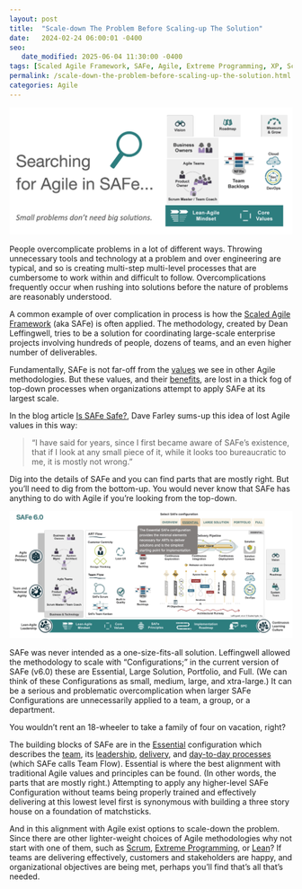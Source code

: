 ```yaml
---
layout: post
title:  "Scale-down The Problem Before Scaling-up The Solution"
date:   2024-02-24 06:00:01 -0400
seo:
   date_modified: 2025-06-04 11:30:00 -0400
tags: [Scaled Agile Framework, SAFe, Agile, Extreme Programming, XP, Scrum, Lean]
permalink: /scale-down-the-problem-before-scaling-up-the-solution.html
categories: Agile
---
```

![Searching for Agile in SAFe](/images/SearchingForAgileInSAFe.jpg "Searching for Agile in SAFe")

People overcomplicate problems in a lot of different ways. Throwing unnecessary tools and technology at a problem and over engineering are typical,
and so is creating multi-step multi-level processes that are cumbersome to work within and difficult to follow. Overcomplications frequently occur
when rushing into solutions before the nature of problems are reasonably understood.

A common example of over complication in process is how the [Scaled Agile Framework][ScalingSoftwareAgilityURL] (aka SAFe) is often applied.
The methodology, created by Dean Leffingwell, tries to be a solution for coordinating large-scale enterprise projects involving hundreds of people,
dozens of teams, and an even higher number of deliverables.

Fundamentally, SAFe is not far-off from the [values][AgileManifestoURL] we see in other Agile methodologies. But these values,
and their [benefits][AgilePrinciplesURL], are lost in a thick fog of top-down processes when organizations attempt to apply SAFe at
its largest scale.

In the blog article [Is SAFe Safe?][IsSAFeSafeURL], Dave Farley sums-up this idea of lost Agile values in this way:

> “I have said for years, since I first became aware of SAFe’s existence, that if I look at any small piece of it,
> while it looks too bureaucratic to me, it is mostly not wrong.”

Dig into the details of SAFe and you can find parts that are mostly right. But you’ll need to dig from the bottom-up.
You would never know that SAFe has anything to do with Agile if you’re looking from the top-down.

![SAFe Configurations](/images/SAFev6.0Configurations.jpg "SAFe Configurations")

SAFe was never intended as a one-size-fits-all solution. Leffingwell allowed the methodology to scale with “Configurations;”
in the current version of SAFe (v6.0) these are Essential, Large Solution, Portfolio, and Full. (We can think of these Configurations as small,
medium, large, and xtra-large.) It can be a serious and problematic overcomplication when larger SAFe Configurations are unnecessarily applied
to a team, a group, or a department.

You wouldn’t rent an 18-wheeler to take a family of four on vacation, right?

The building blocks of SAFe are in the [Essential][SAFeEssentialURL] configuration which describes the [team][SAFeTeamURL], its [leadership][SAFeLeadershipURL],
[delivery][SAFeDeliveryURL], and [day-to-day processes][SAFeTeamFlowURL] (which SAFe calls Team Flow). Essential is where the best alignment with
traditional Agile values and principles can be found. (In other words, the parts that are mostly right.) Attempting to apply any
higher-level SAFe Configuration without teams being properly trained and effectively delivering at this lowest level first is synonymous with
building a three story house on a foundation of matchsticks.

And in this alignment with Agile exist options to scale-down the problem. Since there are other lighter-weight choices of Agile methodologies
why not start with one of them, such as [Scrum][TheScrumGuidesURL], [Extreme Programming][XPExplainedURL], or [Lean][LeanURL]?
If teams are delivering effectively, customers and stakeholders are happy, and organizational objectives are being met,
perhaps you’ll find that’s all that’s needed.

[ScalingSoftwareAgilityURL]: https://www.amazon.com/Scaling-Software-Agility-Practices-Enterprises/dp/0321458192/
[AgileManifestoURL]: https://agilemanifesto.org
[AgilePrinciplesURL]: https://agilemanifesto.org/principles.html
[IsSAFeSafeURL]: https://www.davefarley.net/?p=337
[SAFeEssentialURL]: https://scaledagileframework.com/#essential
[SAFeTeamURL]: https://scaledagileframework.com/team-and-technical-agility/
[SAFeLeadershipURL]: https://scaledagileframework.com/lean-agile-leadership/
[SAFeDeliveryURL]: https://scaledagileframework.com/agile-product-delivery/
[SAFeTeamFlowURL]: https://scaledagileframework.com/team-flow/
[TheScrumGuidesURL]: https://scrumguides.org
[XPExplainedURL]: https://www.amazon.com/Extreme-Programming-Explained-Embrace-Change/dp/0321278658/
[LeanURL]: https://www.amazon.com/Lean-Software-Development-Agile-Toolkit/dp/0321150783/

